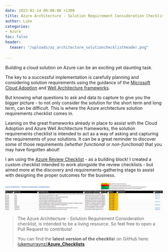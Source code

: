 ```yaml
---
date: 2023-02-14 00:00:00 +1300
title: Azure Architecture - Solution Requirement Consideration Checklist
author: Luke
categories:
- Azure
toc: false
header:
  teaser: "/uploads/az_architecture_solutionchecklistheader.png"

---
```

Building a cloud solution on Azure can be an exciting yet daunting task.

The key to a successful implementation is carefully planning and considering solution requirements using the guidance of the [Microsoft Cloud Adoption](https://learn.microsoft.com/en-us/azure/cloud-adoption-framework/?WT.mc_id=AZ-MVP-5004796 "Microsoft Cloud Adoption Framework for Azure") and [Well Architecture frameworks](https://learn.microsoft.com/en-us/azure/architecture/framework/?WT.mc_id=AZ-MVP-5004796 "Microsoft Azure Well-Architected Framework").

But knowing what questions to ask and data to capture to give you the bigger picture - to not only consider the solution for the short term and long term, can be difficult. This is where the Azure architecture solution requirements checklist comes in.

Leaning on the great frameworks already in place to assist with the Cloud Adoption and Azure Well Architecture frameworks, the solution requirements checklist is intended to act as a way of asking and capturing the requirements of your solutions. It can be a great reminder to discover some of those requirements _(whether functional or non-functional)_ that you may have forgotten about!

I am using the [Azure Review Checklist](https://github.com/Azure/review-checklists "Azure/review-checklists") - as a building block! I created a custom checklist intended to work alongside the review checklists - but aimed more at the discovery and requirements-gathering stage to assist with designing the proper outcomes for the business.

![Azure Architecture - Solution requirement considerations](/uploads/azurearchitecture_considerations.png "Azure Architecture - Solution requirement considerations")

> The Azure Architecture - Solution Requirement Consideration checklist, is intended to be a living resource. So feel free to open a Pull Request to contribute!
>
> You can find the **latest version of the checklis**t on GitHub here: [lukemurraynz/**Azure_Checklists**](https://github.com/lukemurraynz/Azure_Checklists "lukemurraynz/Azure_Checklists")